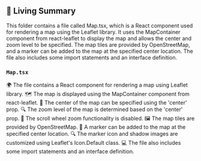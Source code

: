 

<!-- Living README Summary -->
## 🌳 Living Summary

This folder contains a file called Map.tsx, which is a React component used for rendering a map using the Leaflet library. It uses the MapContainer component from react-leaflet to display the map and allows the center and zoom level to be specified. The map tiles are provided by OpenStreetMap, and a marker can be added to the map at the specified center location. The file also includes some import statements and an interface definition.


### `Map.tsx`

🌍 The file contains a React component for rendering a map using Leaflet library.
🗺️ The map is displayed using the MapContainer component from react-leaflet.
📍 The center of the map can be specified using the 'center' prop.
🔍 The zoom level of the map is determined based on the 'center' prop.
🚫 The scroll wheel zoom functionality is disabled.
🖼️ The map tiles are provided by OpenStreetMap.
📌 A marker can be added to the map at the specified center location.
🔍 The marker icon and shadow images are customized using Leaflet's Icon.Default class.
💻 The file also includes some import statements and an interface definition.

<!-- Living README Summary -->